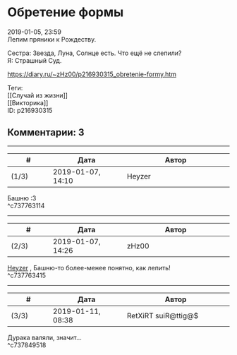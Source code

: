 Обретение формы
===============

  
2019-01-05, 23:59  
 Лепим пряники к Рождеству.   
   
 Сестра: Звезда, Луна, Солнце есть. Что ещё не слепили?   
 Я: Страшный Суд.   
  
<https://diary.ru/~zHz00/p216930315_obretenie-formy.htm>  
  
Теги:  
[[Случай из жизни]]  
[[Викторика]]  
ID: p216930315  


Комментарии: 3
--------------

  


---



|         #         |              Дата              |                     Автор                     |           ID           |
| --- | --- | --- | --- |
| (1/3) | 2019-01-07, 14:10 | Heyzer | c737763114 |

  
 Башню :3   
 ^c737763114

---



|         #         |              Дата              |                     Автор                     |           ID           |
| --- | --- | --- | --- |
| (2/3) | 2019-01-07, 14:26 | zHz00 | c737763415 |

  
  [Heyzer](http://heyzero.diary.ru "Orca")  , Башню-то более-менее понятно, как лепить!   
 ^c737763415

---



|         #         |              Дата              |                     Автор                     |           ID           |
| --- | --- | --- | --- |
| (3/3) | 2019-01-11, 08:38 | RetXiRT suiR@ttig@$ | c737849518 |

  
  Дурака валяли, значит…    
 ^c737849518